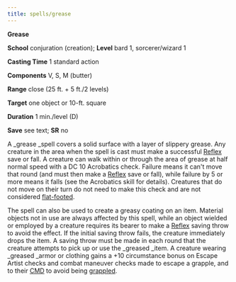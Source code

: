 ```yaml
---
title: spells/grease
---
```

 **Grease**

**School** conjuration (creation); **Level** bard 1, sorcerer/wizard 1

**Casting Time** 1 standard action

**Components** V, S, M (butter)

**Range** close (25 ft. + 5 ft./2 levels)

**Target** one object or 10-ft. square

**Duration** 1 min./level (D)

**Save** see text; **SR** no

A _grease _spell covers a solid surface with a layer of slippery grease. Any creature in the area when the spell is cast must make a successful [Reflex](../combat#_reflex) save or fall. A creature can walk within or through the area of grease at half normal speed with a DC 10 Acrobatics check. Failure means it can't move that round (and must then make a [Reflex](../combat#_reflex) save or fall), while failure by 5 or more means it falls (see the Acrobatics skill for details). Creatures that do not move on their turn do not need to make this check and are not considered [flat-footed](../glossary#_flat-footed).

The spell can also be used to create a greasy coating on an item. Material objects not in use are always affected by this spell, while an object wielded or employed by a creature requires its bearer to make a [Reflex](../combat#_reflex) saving throw to avoid the effect. If the initial saving throw fails, the creature immediately drops the item. A saving throw must be made in each round that the creature attempts to pick up or use the _greased _item. A creature wearing _greased _armor or clothing gains a +10 circumstance bonus on Escape Artist checks and combat maneuver checks made to escape a grapple, and to their [CMD](../combat#_combat-maneuver-defense) to avoid being [grappled](../glossary#_grappled).

